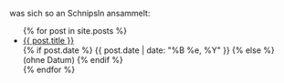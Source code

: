 
was sich so an Schnipsln ansammelt:

<ul>
  {% for post in site.posts %}
    <li>
      <a href="{{ post.url }}">{{ post.title }}</a><br /> 
       {% if post.date %}
          {{ post.date | date: "%B %e, %Y" }}
	     {% else %}
          (ohne Datum)
	     {% endif %}<!--  -->
    </li>
  {% endfor %}
</ul>
